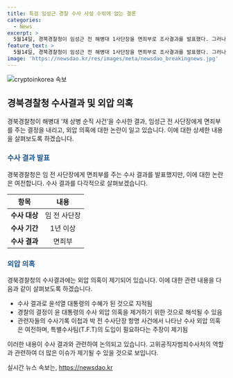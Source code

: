 ```yaml
---
title: 특검 임성근 경찰 수사 사설 수밖에 없는 결론
categories:
  - News
excerpt: >
  5월14일, 경북경찰청이 임성근 전 해병대 1사단장을 면죄부로 조사결과를 발표했다. 그러나 현장 지휘관들의 진술과 통화 내용, 수색 당시 상황은 전 사단장의 과실을 보여주지만, 경찰은 현장 지휘관들을 기소 의견으로 송치하고 임 전 사단장을 빼고 결정을 내린 것으로 지적되고 있다. 이 결정이 외압에 영향을 받았다는 의혹이 지속되고 있으며, 특검 도입 필요성이 대두되고 있다. 고위공직자범죄수사처의 역할도 중요시되고 있다.
feature_text: >
  5월14일, 경북경찰청이 임성근 전 해병대 1사단장을 면죄부로 조사결과를 발표했다. 그러나 현장 지휘관들의 진술과 통화 내용, 수색 당시 상황은 전 사단장의 과실을 보여주지만, 경찰은 현장 지휘관들을 기소 의견으로 송치하고 임 전 사단장을 빼고 결정을 내린 것으로 지적되고 있다. 이 결정이 외압에 영향을 받았다는 의혹이 지속되고 있으며, 특검 도입 필요성이 대두되고 있다. 고위공직자범죄수사처의 역할도 중요시되고 있다.
image: 'https://newsdao.kr/res/images/meta/newsdao_breakingnews.jpg'
---
```


<p><img src="https://newsdao.kr/res/images/meta/newsdao_breakingnews.jpg" alt="cryptoinkorea 속보" /></p>

<h2 data-ke-size="size26">경북경찰청 수사결과 및 외압 의혹</h2>

<p data-ke-size="size16">경북경찰청이 해병대 ‘채 상병 순직 사건’을 수사한 결과, 임성근 전 사단장에게 면죄부를 주는 결정을 내리고, 외압 의혹에 대한 논란이 일고 있습니다. 이에 대한 상세한 내용을 살펴보도록 하겠습니다.</p>

<h3><b><span style="color: #1a5490;">수사 결과 발표</span></b></h3>

<p data-ke-size="size16">경북경찰청은 임 전 사단장에게 면죄부를 주는 수사 결과를 발표했지만, 이에 대한 논란은 여전합니다. 수사 결과를 다각적으로 살펴보겠습니다.</p>

<table>
    <thead>
        <tr>
            <th><b>항목</b></th>
            <th><b>내용</b></th>
        </tr>
    </thead>
    <tbody>
        <tr>
            <td style="text-align: center; height: 17px;"><b>수사 대상</b></td>
            <td style="text-align: center; height: 17px;">임 전 사단장</td>
        </tr>
        <tr>
            <td style="text-align: center; height: 17px;"><b>수사 기간</b></td>
            <td style="text-align: center; height: 17px;">1년 이상</td>
        </tr>
        <tr>
            <td style="text-align: center; height: 17px;"><b>수사 결과</b></td>
            <td style="text-align: center; height: 17px;">면죄부</td>
        </tr>
    </tbody>
</table>

<h3><b><span style="color: #1a5490;">외압 의혹</span></b></h3>

<p data-ke-size="size16">경북경찰청의 수사결과에는 외압 의혹이 제기되어 있습니다. 이에 대한 관련 내용을 다음과 같이 살펴보도록 하겠습니다.</p>

<ul>
    <li>수사 결과로 윤석열 대통령의 수혜가 된 것으로 지적됨</li>
    <li>경찰의 결정이 윤 대통령의 수사 외압 의혹을 제거하기 위한 것으로 해석될 수 있음</li>
    <li>관련자들의 수사기록 이첩과 박 전 수사단장 항명 사건에서 나타난 수사 외압 의혹은 여전하며, 특별수사팀(T.F.T)의 도입이 필요하다는 주장이 제기됨</li>
</ul>

<p data-ke-size="size16">이러한 내용이 수사 결과와 관련하여 논의되고 있습니다. 고위공직자범죄수사처의 역할과 관련하여 더 많은 이슈가 제기될 수 있을 것으로 보입니다.</p>
실시간 뉴스 속보는, <a href="https://newsdao.kr" rel="dofollow">https://newsdao.kr</a>


